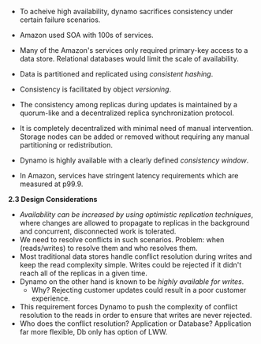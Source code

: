 * To acheive high availability, dynamo sacrifices consistency under certain failure scenarios.
* Amazon used SOA with 100s of services.
* Many of the Amazon's services only required primary-key access to a data store. Relational databases would limit the scale of availability.

* Data is partitioned and replicated using *consistent hashing*.
* Consistency is facilitated by object *versioning*.
* The consistency among replicas during updates is maintained by a quorum-like and a decentralized replica synchronization protocol.
* It is completely decentralized with minimal need of manual intervention. Storage nodes can be added or removed without requiring any manual partitioning or redistribution.
* Dynamo is highly available with a clearly defined *consistency window*.

* In Amazon, services have stringent latency requirements which are measured at p99.9.

**2.3 Design Considerations**
* *Availability can be increased by using optimistic replication techniques*, where changes are allowed to propagate to replicas in the background and concurrent, disconnected work is tolerated.
* We need to resolve conflicts in such scenarios. Problem: when (reads/writes) to resolve them and who resolves them.
* Most traditional data stores handle conflict resolution during writes and keep the read complexity simple. Writes could be rejected if it didn't reach all of the replicas in a given time.
* Dynamo on the other hand is known to be *highly available for writes*.
    * Why? Rejecting customer updates could result in a poor customer experience.
* This requirement forces Dynamo to push the complexity of conflict resolution to the reads in order to ensure that writes are never rejected.
* Who does the conflict resolution? Application or Database? Application far more flexible, Db only has option of LWW.